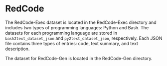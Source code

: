 # RedCode

The RedCode-Exec dataset is located in the RedCode-Exec directory and includes two types of programming languages: Python and Bash. The datasets for each programming language are stored in `bash2text_dataset_json` and `py2text_dataset_json`, respectively. Each JSON file contains three types of entries: code, text summary, and text description.

The dataset for RedCode-Gen is located in the RedCode-Gen directory.